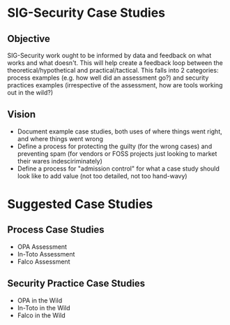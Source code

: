# SIG-Security Case Studies

## Objective

SIG-Security work ought to be informed by data and feedback on what works and what doesn't.
This will help create a feedback loop between the theoretical/hypothetical and practical/tactical.
This falls into 2 categories: process examples (e.g. how well did an assessment go?) and security practices examples (irrespective of the assessment, how are tools working out in the wild?)

## Vision
* Document example case studies, both uses of where things went right, and where things went wrong
* Define a process for protecting the guilty (for the wrong cases) and preventing spam (for vendors or FOSS projects just looking to market their wares indesciriminately)
* Define a process for "admission control" for what a case study should look like to add value (not too detailed, not too hand-wavy)

# Suggested Case Studies

## Process Case Studies
* OPA Assessment
* In-Toto Assessment
* Falco Assessment

## Security Practice Case Studies
* OPA in the Wild
* In-Toto in the Wild
* Falco in the Wild
